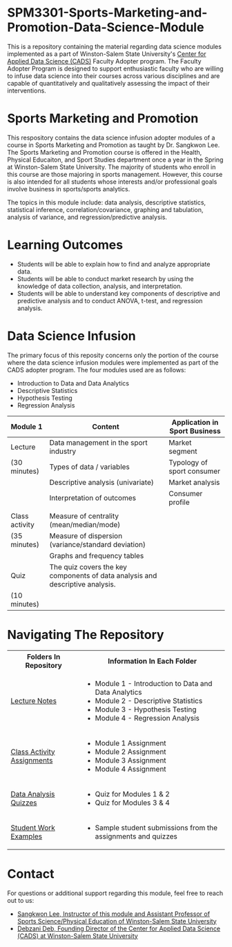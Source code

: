 # SPM3301-Sports-Marketing-and-Promotion-Data-Science-Module
This is a repository containing the material regarding data science modules implemented as a part of Winston-Salem State University's [Center for Applied Data Science (CADS)](https://www.wssu.edu/academics/colleges-and-departments/college-of-arts-sciences-business-education/center-for-applied-data-science/index.html) Faculty Adopter program. The Faculty Adopter Program is designed to support enthusiastic faculty who are willing to infuse data science into their courses across various disciplines and are capable of quantitatively and qualitatively assessing the impact of their interventions. 
# Sports Marketing and Promotion
This respository contains the data science infusion adopter modules of a course in Sports Marketing and Promotion as taught by Dr. Sangkwon Lee. The Sports Marketing and Promotion course is offered in the Health, Physical Educaiton, and Sport Studies department once a year in the Spring at Winston-Salem State University. The majority of students who enroll in this course are those majoring in sports management. However, this course is also intended for all students whose interests and/or professional goals involve business in sports/sports analytics. 

The topics in this module include: data analysis, descriptive statistics, statistical inference, correlation/covariance, graphing and tabulation, analysis of variance, and regression/predictive analysis.
# Learning Outcomes
* Students will be able to explain how to find and analyze appropriate data.
* Students will be able to conduct market research by using the knowledge of data collection, analysis, and interpretation.  
* Students will be able to understand key components of descriptive and predictive analysis and to conduct ANOVA, t-test, and regression analysis. 



# Data Science Infusion
The primary focus of this reposity concerns only the portion of the course where the data science infusion modules were implemented as part of the CADS adopter program. The four modules used are as follows:


* Introduction to Data and Data Analytics
* Descriptive Statistics
* Hypothesis Testing
* Regression Analysis


|    Module 1    | Content                                                                       | Application in Sport Business |
| -------------- | ----------------------------------------------------------------------------- | ----------------------------- |
| Lecture        |    Data management in the sport industry                                      |    Market segment             |
| (30 minutes)   |    Types of data / variables                                                  |    Typology of sport consumer |
|                |    Descriptive analysis (univariate)                                          |    Market analysis            |
|                |    Interpretation of outcomes                                                 |    Consumer profile           |
|                |                                                                               |                               |
| Class activity |    Measure of centrality (mean/median/mode)                                   |                               |
| (35 minutes)   |    Measure of dispersion (variance/standard deviation)                        |                               |
|                |    Graphs and frequency tables                                                |                               |
| Quiz           | The quiz covers the key components of data analysis and descriptive analysis. |
| (10 minutes)   |

# Navigating The Repository

<table>
  <tbody>
    <tr>
      <th>Folders In Repository</th>
      <th>Information In Each Folder</th>
    </tr>
    <tr>
      <td><a href="https://github.com/BrixxPanlaqui/JUS4330-Social-Justice-Data-Science-Module/tree/main/Lectures">Lecture Notes</a></td>
      <td>
        <ul>
          <li>Module 1 - Introduction to Data and Data Analytics
          </li>
          <li>Module 2 - Descriptive Statistics
          </li>
          <li>Module 3 - Hypothesis Testing
          </li>
          <li>Module 4 - Regression Analysis
          </li>
        </ul>
      </td>
    </tr>
    <tr>
      <td><a href="https://github.com/BrixxPanlaqui/JUS4330-Social-Justice-Data-Science-Module/tree/main/Data%20Analysis%20Assignments">Class Activity Assignments</a></td>
      <td>
        <ul>
          <li>Module 1 Assignment</li>
          <li>Module 2 Assignment</li>
          <li>Module 3 Assignment</li>
          <li>Module 4 Assignment</li>
        </ul>
      </td>
    </tr>
    <tr>
      <td><a href="https://github.com/BrixxPanlaqui/JUS4330-Social-Justice-Data-Science-Module/tree/main/Data%20Analysis%20Quizzes">Data Analysis Quizzes</a></td>
      <td>
        <ul>
          <li>Quiz for Modules 1 & 2</li>
          <li>Quiz for Modules 3 & 4</li>
        </ul>
      </td>
    </tr>
    <tr>
      <td><a href="https://github.com/BrixxPanlaqui/JUS4330-Social-Justice-Data-Science-Module/tree/main/Student%20Work%20Examples">Student Work Examples</a></td>
      <td>
        <ul>
          <li>Sample student submissions from the assignments and quizzes</li>
        </ul>
      </td>
    </tr>
  </tbody>
</table>

# Contact
For questions or additional support regarding this module, feel free to reach out to us:
* [Sangkwon Lee, Instructor of this module and Assistant Professor of Sports Science/Physical Education of Winston-Salem State University](mailto:lees@wssu.edu)
* [Debzani Deb, Founding Director of the Center for Applied Data Science (CADS) at Winston-Salem State University](mailto:debd@wssu.edu)
